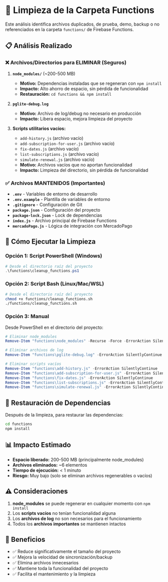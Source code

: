 # 🧹 Limpieza de la Carpeta Functions

Este análisis identifica archivos duplicados, de prueba, demo, backup o no referenciados en la carpeta `functions/` de Firebase Functions.

## 📋 Análisis Realizado

### ❌ Archivos/Directorios para ELIMINAR (Seguros)

1. **`node_modules/`** (~200-500 MB)
   - **Motivo:** Dependencias instaladas que se regeneran con `npm install`
   - **Impacto:** Alto ahorro de espacio, sin pérdida de funcionalidad
   - **Restauración:** `cd functions && npm install`

2. **`pglite-debug.log`**
   - **Motivo:** Archivo de log/debug no necesario en producción
   - **Impacto:** Libera espacio, mejora limpieza del proyecto

3. **Scripts utilitarios vacíos:**
   - `add-history.js` (archivo vacío)
   - `add-subscription-for-user.js` (archivo vacío)
   - `fix-dates.js` (archivo vacío)
   - `list-subscriptions.js` (archivo vacío)
   - `simulate-renewal.js` (archivo vacío)
   - **Motivo:** Archivos vacíos que no aportan funcionalidad
   - **Impacto:** Limpieza del directorio, sin pérdida de funcionalidad

### ✅ Archivos MANTENIDOS (Importantes)

- **`.env`** - Variables de entorno de desarrollo
- **`.env.example`** - Plantilla de variables de entorno
- **`.gitignore`** - Configuración de Git
- **`package.json`** - Configuración del proyecto
- **`package-lock.json`** - Lock de dependencias
- **`index.js`** - Archivo principal de Firebase Functions
- **`mercadoPago.js`** - Lógica de integración con MercadoPago

## 🚀 Cómo Ejecutar la Limpieza

### Opción 1: Script PowerShell (Windows)
```powershell
# Desde el directorio raíz del proyecto
.\functions\cleanup_functions.ps1
```

### Opción 2: Script Bash (Linux/Mac/WSL)
```bash
# Desde el directorio raíz del proyecto
chmod +x functions/cleanup_functions.sh
./functions/cleanup_functions.sh
```

### Opción 3: Manual
Desde PowerShell en el directorio del proyecto:
```powershell
# Eliminar node_modules
Remove-Item "functions\node_modules" -Recurse -Force -ErrorAction SilentlyContinue

# Eliminar archivos de log
Remove-Item "functions\pglite-debug.log" -ErrorAction SilentlyContinue

# Eliminar scripts vacíos
Remove-Item "functions\add-history.js" -ErrorAction SilentlyContinue
Remove-Item "functions\add-subscription-for-user.js" -ErrorAction SilentlyContinue
Remove-Item "functions\fix-dates.js" -ErrorAction SilentlyContinue
Remove-Item "functions\list-subscriptions.js" -ErrorAction SilentlyContinue
Remove-Item "functions\simulate-renewal.js" -ErrorAction SilentlyContinue
```

## 🔧 Restauración de Dependencias

Después de la limpieza, para restaurar las dependencias:

```bash
cd functions
npm install
```

## 📊 Impacto Estimado

- **Espacio liberado:** 200-500 MB (principalmente node_modules)
- **Archivos eliminados:** ~6 elementos
- **Tiempo de ejecución:** < 1 minuto
- **Riesgo:** Muy bajo (solo se eliminan archivos regenerables o vacíos)

## ⚠️ Consideraciones

1. **node_modules** se puede regenerar en cualquier momento con `npm install`
2. Los **scripts vacíos** no tenían funcionalidad alguna
3. Los **archivos de log** no son necesarios para el funcionamiento
4. Todos los **archivos importantes** se mantienen intactos

## 🎯 Beneficios

- ✅ Reduce significativamente el tamaño del proyecto
- ✅ Mejora la velocidad de sincronización/backup
- ✅ Elimina archivos innecesarios
- ✅ Mantiene toda la funcionalidad del proyecto
- ✅ Facilita el mantenimiento y la limpieza
